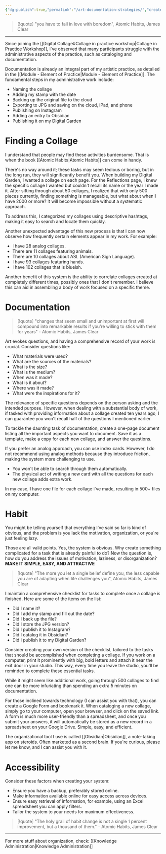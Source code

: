 ```yaml
---
{"dg-publish":true,"permalink":"/art-documentation-strategies/","created":"2024-02-06T13:26:10.000-05:00","updated":"2024-04-15T12:04:04.771-04:00"}
---
```



> [!quote] "you have to fall in love with boredom", Atomic Habits, James Clear

---

Since joining the [[Digital Collage#Collage in practice workshop\|Collage in Practice Workshop]], I've observed that many participants struggle with the administrative aspects of the practice, such as cataloging and documentation.

Documentation is already an integral part of my artistic practice, as detailed in the [[Module - Element of Practice\|Module - Element of Practice]]. The fundamental steps in my administrative work include:

- Naming the collage
- Adding my stamp with the date
- Backing up the original file to the cloud
- Exporting to JPG and saving on the cloud, iPad, and phone
- Publishing on Instagram
- Adding an entry to Obsidian
- Publishing it on my Digital Garden

# Finding a Collage

I understand that people may find these activities burdensome. That is when the book [[Atomic Habits\|Atomic Habits]] can come in handy.

There's no way around it; these tasks may seem tedious or boring, but in the long run, they will significantly benefit you. When building my Digital Garden, I wanted a collage on each page. For the Reflections page, I knew the specific collage I wanted but couldn't recall its name or the year I made it. After sifting through about 50 collages, I realized that with only 500 pieces currently, finding something is manageable, but what about when I have 2000 or more? It will become impossible without a systematic approach.

To address this, I categorized my collages using descriptive hashtags, making it easy to search and locate them quickly.

Another unexpected advantage of this new process is that I can now observe how frequently certain elements appear in my work. For example:

- I have 28 analog collages.
- There are 11 collages featuring animals.
- There are 10 collages about ASL (American Sign Language).
- I have 93 collages featuring hands.
- I have 102 collages that is blueish.

Another benefit of this system is the ability to correlate collages created at completely different times, possibly ones that I don't remember. I believe this can aid in assembling a body of work focused on a specific theme.

# Documentation

> [!quote] "changes that seem small and unimportant at first will compound into remarkable results if you’re willing to stick with them for years" - Atomic Habits, James Clear

Art evokes questions, and having a comprehensive record of your work is crucial. Consider questions like:

- What materials were used?
- What are the sources of the materials?
- What is the size?
- What is the medium?
- When was it made?
- What is it about?
- Where was it made?
- What were the inspirations for it?

The relevance of specific questions depends on the person asking and the intended purpose. However, when dealing with a substantial body of work, if tasked with providing information about a collage created ten years ago, I can guarantee you won't recall half of the questions I mentioned earlier.

To tackle the daunting task of documentation, create a one-page document listing all the important aspects you want to document. Save it as a template, make a copy for each new collage, and answer the questions.

If you prefer an analog approach, you can use index cards. However, I do not recommend using analog methods because they introduce friction, making the system more challenging to use.

- You won't be able to search through them automatically.
- The physical act of writing a new card with all the questions for each new collage adds extra work.

In my case, I have one file for each collage I've made, resulting in 500+ files on my computer.

# Habit

You might be telling yourself that everything I've said so far is kind of obvious, and the problem is you lack the motivation, organization, or you're just feeling lazy.

Those are all valid points. Yes, the system is obvious. Why create something complicated for a task that is already painful to do? Now the question is, how do you address the issues of motivation, laziness, or disorganization? **MAKE IT SIMPLE, EASY, AND ATTRACTIVE**

> [!quote] "The more you let a single belief define you, the less capable you are of adapting when life challenges you", Atomic Habits, James Clear

I maintain a comprehensive checklist for tasks to complete once a collage is finished. Here are some of the items on the list:

- Did I name it?
- Did I add my stamp and fill out the date?
- Did I back up the file?
- Did I store the JPG version?
- Did I publish it to Instagram?
- Did I catalog it in Obsidian?
- Did I publish it to my Digital Garden?

Consider creating your own version of the checklist, tailored to the tasks that should be accomplished when completing a collage. If you work on a computer, print it prominently with big, bold letters and attach it near the exit door in your studio. This way, every time you leave the studio, you'll be reminded to complete these essential tasks.

While it might seem like additional work, going through 500 collages to find one can be more infuriating than spending an extra 5 minutes on documentation.

For those inclined towards technology (I can assist you with that), you can create a Google Form and bookmark it. When cataloging a new collage, simply go to your computer, open your browser, and click on the saved link. A form is much more user-friendly than a spreadsheet, and once you submit your answers, it will automatically be stored as a new record in a spreadsheet on your Google Drive. Simple, easy, and efficient.

The organizational tool I use is called [[Obsidian\|Obsidian]], a note-taking app on steroids. Often marketed as a second brain. If you're curious, please let me know, and I can assist you with it.

# Accessibility

Consider these factors when creating your system:

- Ensure you have a backup, preferably stored online.
- Make information available online for easy access across devices.
- Ensure easy retrieval of information, for example, using an Excel spreadsheet you can apply filters.
- Tailor the system to your needs for maximum effectiveness.

> [!quote] "The holy grail of habit change is not a single 1 percent improvement, but a thousand of them." - Atomic Habits, James Clear

---

For more stuff about organization, check: [[Knowledge Administration\|Knowledge Administration]]
